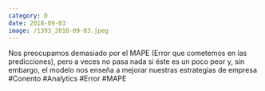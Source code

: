 ```yaml
--- 
category: D 
date: 2018-09-03 
image: /1393_2018-09-03.jpeg 
--- 
```


Nos preocupamos demasiado por el MAPE (Error que cometemos en las predicciones), pero a veces no pasa nada si éste es un poco peor y, sin embargo, el modelo nos enseña a mejorar nuestras estrategias de empresa #Conento #Analytics #Error #MAPE